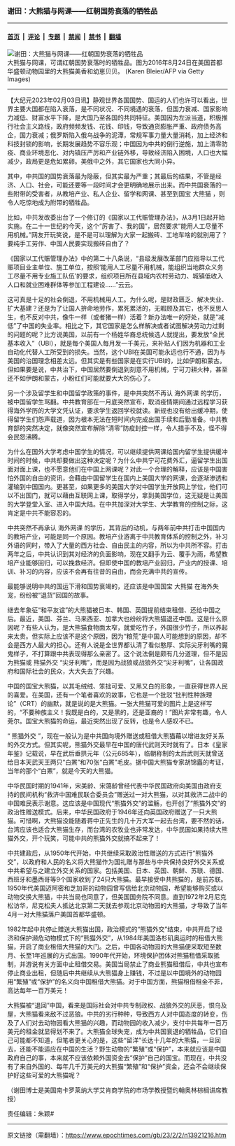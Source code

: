 ### 谢田：大熊猫与网课——红朝国势衰落的牺牲品

---

#### [首页](../../../..?n13921216) &nbsp;|&nbsp; [评论](../../../../../epoch-comment?n13921216) &nbsp;|&nbsp; [专题](../../../../../epoch-special?n13921216) &nbsp;|&nbsp; [禁闻](../../../../../epoch-news?n13921216) &nbsp;|&nbsp; [禁书](../../../../../books?n13921216) &nbsp;|&nbsp; [翻墙](https://github.com/gfw-breaker/nogfw/blob/master/README.md?n13921216)


<div><img alt="谢田：大熊猫与网课——红朝国势衰落的牺牲品" class="attachment-djy_600_400 size-djy_600_400 wp-post-image" src="https://i.epochtimes.com/assets/uploads/2023/02/id13921233-Panda-GettyImages-594744676-600x400.jpg"/>
<div class="caption">
 大熊猫与网课，可谓红朝国势衰落时的牺牲品。图为2016年8月24日在美国首都华盛顿动物园里的大熊猫美香和幼崽贝贝。 (Karen Bleier/AFP via Getty Images)
</div></div><hr/><div class="post_content" id="artbody" itemprop="articleBody">
 <!-- article content begin -->
 <p>
  【大纪元2023年02月03日讯】静观世界各国国势、国运的人们也许可以看出，世界主要大国都在陷入衰落，是不同状况、不同境遇的衰落，但国力衰减、国家影响力减低、财富水平下降，是大国乃至各国的共同特征。美国因为左派当道，积极推行社会主义路线，政府频频发钱、花钱、印钱，导致通货膨胀严重、政府债务高企，国力衰减；俄罗斯陷入俄乌战争的泥潭，常规军事力量大量消耗，加上经济和科技封锁的影响，长期发展趋势不容乐观；中国因为中共的倒行逆施，加上清零防疫、商业环境恶化、对内镇压严厉和产业链外移，导致经济陷入困境，人口也大幅减少，政局更是危如累卵。美俄中之外，其它国家也大同小异。
 </p>
 <p>
  其中，中共国的国势衰落最为隐蔽，但其实最为严重；其最后的结果，不管是经济、人口、社会，可能还要等一段时间才会更明确地展示出来。而中共国衰落的一些附带的受害者，从教培产业、私人企业、留学和网课、甚至到国宝
  <ok href="https://www.epochtimes.com/gb/tag/%E5%A4%A7%E7%86%8A%E7%8C%AB.html">
   大熊猫
  </ok>
  ，则令人吃惊地成为附带的牺牲品。
 </p>
 <p>
  比如，中共发改委出台了一个修订的《国家以工代赈管理办法》，从3月1日起开始实施。在二十一世纪的今天，这个“厉害了、我的国”，居然要求“能用人工尽量不用机械。”网友开玩笑说，是不是可以理解为大家一起搬砖、工地车啥的就别用了？要纯手工劳作、中国人民要实现搬砖自由了？
 </p>
 <p>
  《国家以工代赈管理办法》中的第二十八条说，“县级发展改革部门应指导以工代赈项目业主单位、施工单位，按照‘能用人工尽量不用机械，能组织当地群众义务工尽量不用专业施工队伍’的要求，组织项目所在县域内农村劳动力、城镇低收入人口和就业困难群体等参加工程建设……”云云。
 </p>
 <p>
  这可真是十足的社会倒退，不用机械用人工。为什么呢，是财政匮乏、解决失业、扩大基建？还是为了让国人拚命地劳作，累死累活的，无暇顾及其它，也不反思人生，也不反对中共，像牛一样（或者猪一样）活着？新办法唯一的好处，就是“减低”了中国的失业率。相比之下，其它国家是怎么样解决或者试图解决劳动力过剩的问题的呢？比方说美国，以前有一个杨姓华裔总统候选人就提出，要发放“全民基本收入”（UBI），就是每个美国人每月发一千美元，来补贴人们因为机器和工业自动化代替人工所受到的损失。当然，这个UBI在美国可能永远也行不通，因为与美国的治国理念相差太远。但其实是有些国家是在实行UBI的，比如伊朗和蒙古。但如果要是说，中共治下，中国居然要倒退到刻意不用机械，宁可刀耕火种，甚至还不如伊朗和蒙古，小粉红们可能就要大大的伤心了。
 </p>
 <p>
  另一个涉及留学生和中国留学政策的事件，是中共突然不再认
  <ok href="https://www.epochtimes.com/gb/tag/%E6%B5%B7%E5%A4%96%E7%BD%91%E8%AF%BE.html">
   海外网课
  </ok>
  的学历，被中国留学生骂翻。中共教育部在一月底突然宣布，取消疫情期间通过远程学习获得海外学历的大学文凭认证，要求学生返回学校就读。新规也没有给出缓冲期，使得留学生们怨声载道，因为根本无法在短时间内完成出国手续和后勤准备。中共教育部的突然决定，就像突然宣布解除“清零”防疫封控一样，令人措手不及，怪不得会民怨沸腾。
 </p>
 <p>
  为什么在国外大学考虑中国学生的情况，可以继续提供网课给国内留学生提供缓冲时间的时候，中共却要做出这种决定呢？为什么中共宁可花费外汇，逼留学生出国面对面上课，也不愿意他们在中国上网课呢？对此一个合理的解释，应该是中国害怕外国的自由的资讯，会藉由中国留学生在国内上美国大学的网课，会逐渐渗透和灌输到中国国内。更甚至，如果更多的美国大学对中国学生开放网上学位，他们可以不出国门，就可以藉由互联网上课，取得学分，拿到美国学位，这无疑是让美国的大学登堂入室、进入中国大陆。在中共加深对大学生、大学教育的控制之际，这肯定是中共不能容忍的。
 </p>
 <p>
  中共突然不再承认
  <ok href="https://www.epochtimes.com/gb/tag/%E6%B5%B7%E5%A4%96%E7%BD%91%E8%AF%BE.html">
   海外网课
  </ok>
  的学历，其背后的动机，与两年前中共打击中国国内的教培产业，可能是同一个原因。教培产业游离于中共教育体系的控制之外，补习外语的同时，带入了大量的西方社会、自由民主的内容，所以为中共所不容。打击两年之后，中共认识到其对经济的负面影响，现在又翻手为云、覆手为雨，希望教培产业能够回归，可以挽救经济。但即使中国的教培产业回归，产业内的授课、培训、补习的内容，应该不会再有往昔的自由，而会充满中共的宣传。
 </p>
 <p>
  最能够说明中共的国运下滑和国势衰竭的，还应该是中国国宝
  <ok href="https://www.epochtimes.com/gb/tag/%E5%A4%A7%E7%86%8A%E7%8C%AB.html">
   大熊猫
  </ok>
  在海外失宠，纷纷被“退货”回国的故事。
 </p>
 <p>
  继去年象征“和平友谊”的大熊猫被日本、韩国、英国提前结束租借、还给中国之后。最近，美国、芬兰、马来西亚、加拿大也纷纷将大熊猫退还中国。这是什么原因呢？有些人认为，是大熊猫食物面太窄，就爱吃竹子，外国很少竹子，所以养起来太贵。但实际上应该不是这个原因，因为“粮荒”是中国人可能想到的原因，却不会是西方人最大的担心。还有人说是全世界都认清了看似憨厚、实际尖牙利嘴的魔鬼样子，不打算跟中共表现得那么亲密了。这个说法倒是颇有几分道理，但不是因为熊猫或
  <ok href="https://www.epochtimes.com/gb/tag/%E7%86%8A%E7%8C%AB%E5%A4%96%E4%BA%A4.html">
   熊猫外交
  </ok>
  “尖牙利嘴”，而是因为战狼或战狼外交“尖牙利嘴”，让各国政府和国际社会的民众，大大失去了兴趣。
 </p>
 <p>
  中国的国宝大熊猫，以其毛绒绒、笨拙可爱、又黑又白的形象，一直获得世界人民的喜爱。在美国，还有一个笔者喜欢的故事，它也是一个批驳“批判性种族理论”（CRT）的幽默，就是说的是大熊猫。一张大熊猫可爱的图片上是这样写的，“不要种族主义！我既是白的，又是黑的，还是亚裔的！”图片非常有趣，令人莞尔。国宝大熊猫的命运，最近突然出现了反转，也是令人感叹不已。
 </p>
 <p>
  “
  <ok href="https://www.epochtimes.com/gb/tag/%E7%86%8A%E7%8C%AB%E5%A4%96%E4%BA%A4.html">
   熊猫外交
  </ok>
  ”，现在一般认为是中共国向境外赠送或租借大熊猫藉以增进友好关系的外交方式。但其实呢，熊猫外交最早在中国的唐代武则天时就有了。日本《皇家年鉴》记载说，早在武后垂拱元年（公元685年），临朝称制的太后武则天就曾送给日本天武天王两只“白罴”和70张“白罴”毛皮。据中国大熊猫专家胡锦矗的考证，当年的那个“白罴”，就是今天的大熊猫。
 </p>
 <p>
  中华民国时期的1941年，宋美龄、宋蔼龄曾经代表中华民国政府向美国由政府支持的民间机构“救济中国难民联合委员会”赠送过一对大熊猫，以对其救济二战中的中国难民表示谢意。这应该是中国现代“熊猫外交”的滥觞，也开创了“熊猫外交”的政治性赠送模式。后来，中华民国政府于1946年还向英国政府赠送了一只大熊猫。可惜啊，大熊猫没能随着蒋中正先生的几十万大军一起去台湾，要不然的话，台湾应该也适合大熊猫生存，而台湾的农牧业也非常发达，中华民国如果持续大熊猫外交，开个玩笑，可能中共的熊猫外交就搞不起来了！
 </p>
 <p>
  中共建政后，从1950年代开始，中共继续采取政治性赠送的方式进行“熊猫外交”，以政府和人民的名义将大熊猫作为国礼赠与那些与中共保持良好外交关系或中共希望与之建立外交关系的国家。包括美国、日本、英国、朝鲜、苏联、德国、西班牙和墨西哥等9个国家收到了24只大熊猫。最早接受中共熊猫的，是前苏联。1950年代美国迈阿密和芝加哥的动物园曾写信给北京动物园，希望能够购买或以动物交换大熊猫，中共当局也同意了，但美国国务院不同意。直到1972年2月尼克松访华，尼克松夫人抵达北京第二天就去参观北京动物园的大熊猫，才导致了当年4月一对大熊猫落户美国首都华盛顿。
 </p>
 <p>
  1982年起中共停止赠送大熊猫出国，政治模式的“熊猫外交”结束，中共开启了经济和保护濒危动物模式下的“熊猫外交”，从1984年美国洛杉矶奥运时的租借大熊猫，开启了商业租借大熊猫的大门。之后，中国各动物园的大熊猫便采取短至数月、长至1年巡展的方式出国。1990年代开始，环境保护团体对熊猫租借采取抵制，并游说有关方面中止租借交易。美国当局禁止了商业熊猫租借后，中共也宣布停止商业出租，但随后中共继续从大熊猫身上赚钱，不过是以中国境外的动物园用“繁殖”或“保护”的名义向中国租借大熊猫。对于中国方面，熊猫租借租金不菲，高达每年一百万美元！
 </p>
 <p>
  大熊猫被“退回”中国，看来是国际社会对中共专制政权、战狼外交的厌恶，恨乌及屋，大熊猫看来敌不过恶狼。中共的劣行种种，导致西方人对中国态度的转变，伤及了人们对去动物园看大熊猫的兴趣，而动物园的收入减少，支付中共每年一百万美元的租金就显得划不来了。大熊猫全球失宠，成为中共国衰退的牺牲品，它们自己可能都不知道，但笔者更关心的是，这些“留洋”长达十几年的大熊猫，一旦回去，还能不能适应在中国的生活？野生动物的“繁殖”或“保护”，本来就应该是中国政府自己的事，本来就不应该依赖外国资金去“保护”自己的国宝。而现在，中共没有了来自外国的、每年几千万美元的大熊猫“繁殖”和“保护”资金，还会不会继续保护好这些可爱的大熊猫呢？
 </p>
 <p>
  （谢田博士是美国南卡罗莱纳大学艾肯商学院的市场学教授暨约翰奥林棕榈讲席教授）
 </p>
 <p>
  责任编辑：朱颖#
 </p>
 <!-- article content end -->
 <div id="below_article_ad">
 </div>
</div>


---

原文链接（需翻墙）：https://www.epochtimes.com/gb/23/2/2/n13921216.htm